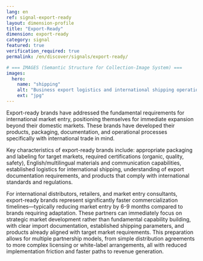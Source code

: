 ```yaml
---
lang: en
ref: signal-export-ready
layout: dimension-profile
title: "Export-Ready"
dimension: export-ready
category: signal
featured: true
verification_required: true
permalink: /en/discover/signals/export-ready/

# === IMAGES (Semantic Structure for Collection-Image System) ===
images:
  hero:
    name: "shipping"
    alt: "Business export logistics and international shipping operations"
    ext: "jpg"
---
```


Export-ready brands have addressed the fundamental requirements for international market entry, positioning themselves for immediate expansion beyond their domestic markets. These brands have developed their products, packaging, documentation, and operational processes specifically with international trade in mind.

Key characteristics of export-ready brands include: appropriate packaging and labeling for target markets, required certifications (organic, quality, safety), English/multilingual materials and communication capabilities, established logistics for international shipping, understanding of export documentation requirements, and products that comply with international standards and regulations.

For international distributors, retailers, and market entry consultants, export-ready brands represent significantly faster commercialization timelines—typically reducing market entry by 6-9 months compared to brands requiring adaptation. These partners can immediately focus on strategic market development rather than fundamental capability building, with clear import documentation, established shipping parameters, and products already aligned with target market requirements. This preparation allows for multiple partnership models, from simple distribution agreements to more complex licensing or white-label arrangements, all with reduced implementation friction and faster paths to revenue generation.
